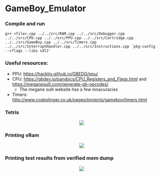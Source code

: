 # GameBoy_Emulator

### Compile and run 
```
g++ <file>.cpp ../../src/RAM.cpp ../../src/Debugger.cpp ../../src/CPU.cpp ../../src/PPU.cpp ../../src/Cartridge.cpp ../../src/GameBoy.cpp ../../src/Timers.cpp ../../src/InterruptHandler.cpp ../../src/Instructions.cpp `pkg-config --cflags --libs sdl2`
```

### Useful resources: 

* PPU: https://hacktix.github.io/GBEDG/ppu/
* CPU: https://gbdev.io/pandocs/CPU_Registers_and_Flags.html and https://meganesulli.com/generate-gb-opcodes/
  *  The megane sulli website has a few innacuracies
* Timers: http://www.codeslinger.co.uk/pages/projects/gameboy/timers.html


### Tetris 
<p align="center">
 <img src="https://user-images.githubusercontent.com/83780720/188169265-ff9f7885-919b-4f11-8938-0d10c5592ba9.png"/>
</p>


### Printing vRam 

<p align="center">
 <img src="https://user-images.githubusercontent.com/83780720/187287426-22f4fe4a-7963-41bf-8f49-ada1544be4da.png"/>
</p>

### Printing test results from verified mem dump 

<p align="center">
 <img src="https://user-images.githubusercontent.com/83780720/187350775-10a86cf9-fa8c-4614-b9bc-c4f564c1a6bd.png"/>
</p>
